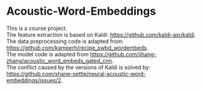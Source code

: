 # Acoustic-Word-Embeddings

This is a course project. \
The feature extraction is based on Kaldi: https://github.com/kaldi-asr/kaldi. \
The data preprocessing code is adapted from: https://github.com/kamperh/recipe_swbd_wordembeds. \
The model code is adapted from https://github.com/jihang-zhang/acoustic_word_embeds_gated_cnn. \
The conflict caused by the versions of Kaldi is solved by: https://github.com/shane-settle/neural-acoustic-word-embeddings/issues/2.
